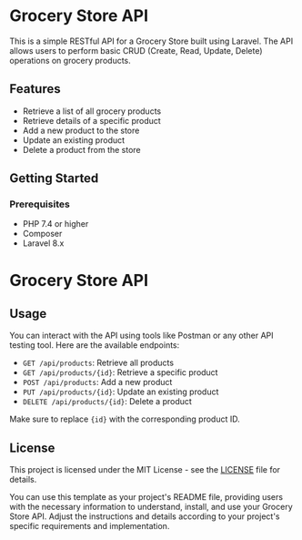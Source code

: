 # Grocery Store API

This is a simple RESTful API for a Grocery Store built using Laravel. The API allows users to perform basic CRUD (Create, Read, Update, Delete) operations on grocery products.

## Features

- Retrieve a list of all grocery products
- Retrieve details of a specific product
- Add a new product to the store
- Update an existing product
- Delete a product from the store

## Getting Started

### Prerequisites

- PHP 7.4 or higher
- Composer
- Laravel 8.x

# Grocery Store API

## Usage

You can interact with the API using tools like Postman or any other API testing tool. Here are the available endpoints:

- `GET /api/products`: Retrieve all products
- `GET /api/products/{id}`: Retrieve a specific product
- `POST /api/products`: Add a new product
- `PUT /api/products/{id}`: Update an existing product
- `DELETE /api/products/{id}`: Delete a product

Make sure to replace `{id}` with the corresponding product ID.

## License

This project is licensed under the MIT License - see the [LICENSE](LICENSE) file for details.


You can use this template as your project's README file, providing users with the necessary information to understand, install, and use your Grocery Store API. Adjust the instructions and details according to your project's specific requirements and implementation.

   
